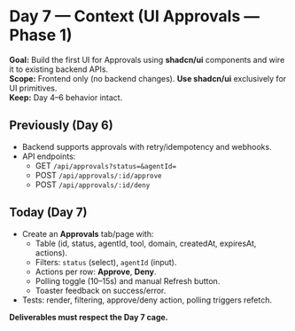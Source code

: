 # Day 7 — Context (UI Approvals — Phase 1)

**Goal:** Build the first UI for Approvals using **shadcn/ui** components and wire it to existing backend APIs.  
**Scope:** Frontend only (no backend changes). **Use shadcn/ui** exclusively for UI primitives.  
**Keep:** Day 4–6 behavior intact.

## Previously (Day 6)
- Backend supports approvals with retry/idempotency and webhooks.
- API endpoints:
  - GET `/api/approvals?status=&agentId=`
  - POST `/api/approvals/:id/approve`
  - POST `/api/approvals/:id/deny`

## Today (Day 7)
- Create an **Approvals** tab/page with:
  - Table (id, status, agentId, tool, domain, createdAt, expiresAt, actions).
  - Filters: `status` (select), `agentId` (input).
  - Actions per row: **Approve**, **Deny**.
  - Polling toggle (10–15s) and manual Refresh button.
  - Toaster feedback on success/error.
- Tests: render, filtering, approve/deny action, polling triggers refetch.

**Deliverables must respect the Day 7 cage.**

